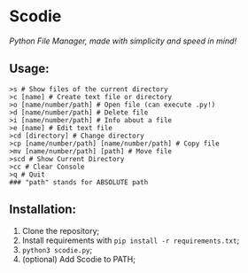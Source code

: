# Scodie
_Python File Manager, made with simplicity and speed in mind!_

Usage:
--------
```
>s # Show files of the current directory
>c [name] # Create text file or directory
>o [name/number/path] # Open file (can execute .py!)
>d [name/number/path] # Delete file
>i [name/number/path] # Info about a file
>e [name] # Edit text file
>cd [directory] # Change directory
>cp [name/number/path] [name/number/path] # Copy file
>mv [name/number/path] [path] # Move file
>scd # Show Current Directory
>cc # Clear Console
>q # Quit
### "path" stands for ABSOLUTE path
```

Installation:
--------
1. Clone the repository;
2. Install requirements with `pip install -r requirements.txt`;
3. `python3 scodie.py`;
4. (optional) Add Scodie to PATH;
